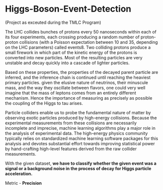 # Higgs-Boson-Event-Detection

(Project as exceuted during the TMLC Program)

The LHC collides bunches of protons every 50 nanoseconds within each of its four experiments, each crossing producing a random number of proton-proton collisions (with a Poisson expectation between 10 and 35, depending on the LHC parameters) called events8. Two colliding protons produce a small firework in which part of the kinetic energy of the protons is converted into new particles. Most of the resulting particles are very unstable and decay quickly into a cascade of lighter particles.

Based on these properties, the properties of the decayed parent particle are inferred, and the inference chain is continued until reaching the heaviest primary particles. given the elusive nature of neutrinos, their minuscule mass, and the way they oscillate between flavors, one could very well imagine that the mass of leptons comes from an entirely different mechanism. Hence the importance of measuring as precisely as possible the coupling of the Higgs to tau arises.

Particle colliders enable us to probe the fundamental nature of matter by observing exotic particles produced by high-energy collisions. Because the experimental measurements from these collisions are necessarily incomplete and imprecise, machine learning algorithms play a major role in the analysis of experimental data. The high-energy physics community typically relies on standardized machine learning software packages for this analysis and devotes substantial effort towards improving statistical power by hand-crafting high-level features derived from the raw collider measurements.

With the given dataset, **we have to classify whether the given event was a signal or a background noise in the process of decay for Higgs particle acceleration.**

Metric - **Precision**

